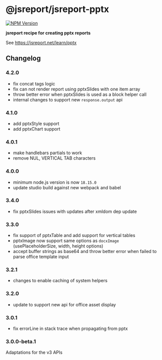 # @jsreport/jsreport-pptx
[![NPM Version](http://img.shields.io/npm/v/@jsreport/jsreport-pptx.svg?style=flat-square)](https://npmjs.com/package/@jsreport/jsreport-pptx)

**jsreport recipe for creating pptx reports**

See https://jsreport.net/learn/pptx

## Changelog

### 4.2.0

- fix concat tags logic
- fix can not render report using pptxSlides with one item array
- throw better error when pptxSlides is used as a block helper call
- internal changes to support new `response.output` api

### 4.1.0

- add pptxStyle support
- add pptxChart support

### 4.0.1

- make handlebars partials to work
- remove NUL, VERTICAL TAB characters

### 4.0.0

- minimum node.js version is now `18.15.0`
- update studio build against new webpack and babel

### 3.4.0

- fix pptxSlides issues with updates after xmldom dep update

### 3.3.0

- fix support of pptxTable and add support for vertical tables
- pptxImage now support same options as `docxImage` (usePlaceholderSize, width, height options)
- accept buffer strings as base64 and throw better error when failed to parse office template input

### 3.2.1

- changes to enable caching of system helpers

### 3.2.0

- update to support new api for office asset display

### 3.0.1

- fix errorLine in stack trace when propagating from pptx

### 3.0.0-beta.1

Adaptations for the v3 APIs
